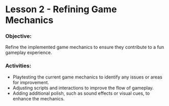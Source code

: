 # Lesson 2 - Refining Game Mechanics

### Objective:
Refine the implemented game mechanics to ensure they contribute to a fun gameplay experience.

### Activities:
* Playtesting the current game mechanics to identify any issues or areas for improvement.
* Adjusting scripts and interactions to improve the flow of gameplay.
* Adding additional polish, such as sound effects or visual cues, to enhance the mechanics.
